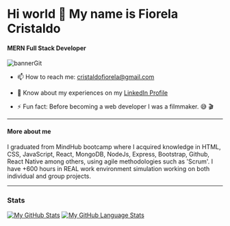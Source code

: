 # Hi world 👋 My name is Fiorela Cristaldo
#### MERN Full Stack Developer
![bannerGit](https://i.imgur.com/C4Gok6E.png)



- 📫 How to reach me: cristaldofiorela@gmail.com

- 📄 Know about my experiences on my [LinkedIn Profile](https://www.linkedin.com/in/fiorela-cristaldo/ "LinkedIn Profile")

- ⚡ Fun fact: Before becoming a web developer I was a filmmaker. 😅 🎬


------------

#### More about me
 I graduated from MindHub bootcamp where I acquired knowledge in HTML, CSS, JavaScript, React, MongoDB, NodeJs, Express, Bootstrap, Github, React Native among others, using agile methodologies such as 'Scrum'. I have +600 hours in REAL work environment simulation working on both individual and group projects.

------------


### Stats

[![My GitHub Stats](https://github-readme-stats.vercel.app/api/?username=Cristaldo-Fiorela&count_private=true&theme=tokyonight&showicons=true&hide=prs,issues,contribs)]()
[![My GitHub Language Stats](https://github-readme-stats.vercel.app/api/top-langs/?username=Cristaldo-Fiorela&langs_count=8&theme=tokyonight)]()


 
<!--
**Cristaldo-Fiorela/Cristaldo-Fiorela** is a ✨ _special_ ✨ repository because its `README.md` (this file) appears on your GitHub profile.

Here are some ideas to get you started:

- 🔭 I’m currently working on ...
- 🌱 I’m currently learning ...
- 👯 I’m looking to collaborate on ...
- 🤔 I’m looking for help with ...
- 💬 Ask me about ...
- 📫 How to reach me: ...
- 😄 Pronouns: ...
- ⚡ Fun fact: ...
-->
